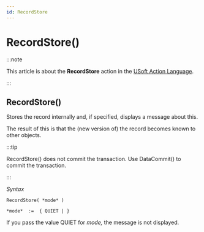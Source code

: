 ```yaml
---
id: RecordStore
---
```


# RecordStore()




:::note

This article is about the **RecordStore** action in the [USoft Action Language](/Task_flow/Action_Language_reference/USoft_Action_Language.md).

:::

## **RecordStore()**

Stores the record internally and, if specified, displays a message about this.

The result of this is that the (new version of) the record becomes known to other objects.


:::tip

RecordStore() does not commit the transaction. Use DataCommit() to commit the transaction.

:::

*Syntax*

```
RecordStore( *mode* )

*mode*  :=  { QUIET | }
```

If you pass the value QUIET for *mode,* the message is not displayed.